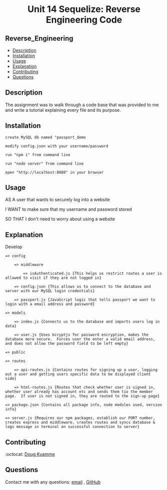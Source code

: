 <h1 align="center">Unit 14 Sequelize: Reverse Engineering Code</h1>

## Reverse_Engineering

- [Description](#description)
- [Installation](#installation)
- [Usage](#usage)
- [Explanation](#explanation)
- [Contributing](#contributing)
- [Questions](#questions)

## Description

The assignment was to walk through a code base that was provided to me and write a tutorial explaining every file and its purpose.

## Installation

`create MySQL db named "passport_demo`

`modify config.json with your username/password`

`run "npm i" from command line`

`run "node server" from command line`

`open "http://localhost:8080" in your browser`

## Usage

AS A user that wants to securely log into a website

I WANT to make sure that my username and password stored

SO THAT I don't need to worry about using a website

## Explanation

Develop

    => config

        => middleware

            => isAuthenticated.js {This helps us restrict routes a user is allowed to visit if they are not logged in}

        => config.json {This allows us to connect to the database and server with our MySQL login credentials}

        => passport.js {JavaScript logic that tells passport we want to login with a email address and password}

    => models

        => index.js {Connects us to the database and imports users log in data}

        => user.js {Uses bcryptjs for password encryption, makes the database more secure.  Forces user the enter a valid email address, and does not allow the password field to be left empty}

    => public

    => routes

        => api-routes.js {Contains routes for signing up a user, logging out a user and getting users specific data to be displayed client side}

        => html-routes.js {Routes that check whether user is signed in, whether user already has account etc and sends them tio the member page.  If user is not signed in, they are routed to the sign-up page}

    => package.json {Contains all package info, node modules used, version info}

    => server.js {Requires our npm packages, establish our PORT number, creates express and middleware, creates routes and syncs database & logs message in terminal on successful connection to server}

## Contributing

:octocat: [Doug Kvamme](https://github.com/kvadou)

## Questions

Contact me with any questions: [email](mailto:dougkvamme@gmail.com) , [GitHub](https://github.com/kvadou)<br />
